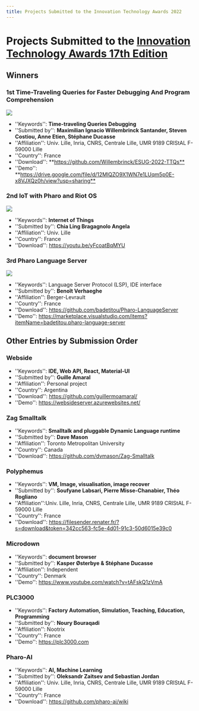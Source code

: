 ```yaml
---
title: Projects Submitted to the Innovation Technology Awards 2022
---
```

# Projects Submitted to the [Innovation Technology Awards 17th Edition](https://esug.github.io/2020-Conference/awardsCall2022.html)

## Winners
### 1st Time-Traveling Queries for Faster Debugging And Program Comprehension
![](file://esugAwards1stGoldRoundMedal.png)
- ''Keywords'': **Time-traveling Queries Debugging**
- ''Submitted by'': **Maximilian Ignacio Willembrinck Santander, Steven Costiou, Anne Etien, Stéphane Ducasse**
- ''Affiliation'': Univ. Lille, Inria, CNRS, Centrale Lille, UMR 9189 CRIStAL F-59000 Lille
- ''Country'': France
- ''Download'': **<https://github.com/Willembrinck/ESUG-2022-TTQs**>
- ''Demo'': **<https://drive.google.com/file/d/12MlQZO9X1WN7e1LUqm5p0E-x8VJXQz0h/view?usp=sharing**>

### 2nd IoT with Pharo and Riot OS
![](file://esugAwards2ndSilverRoundMedal.png)
- ''Keywords'': **Internet of Things**
- ''Submitted by'': **Chia Ling Bragagnolo Angela**
- ''Affiliation'': Univ. Lille
- ''Country'': France
- ''Download'': <https://youtu.be/yFcoatBqMYU>

### 3rd Pharo Language Server
![](file://esugAwards3rdBronzeRoundMedal.png)
- ''Keywords'':  Language Server Protocol (LSP), IDE interface
- ''Submitted by'': **Benoît Verhaeghe**
- ''Affiliation'': Berger-Levrault
- ''Country'': France
- ''Download'': <https://github.com/badetitou/Pharo-LanguageServer>
- ''Demo'': <https://marketplace.visualstudio.com/items?itemName=badetitou.pharo-language-server>


## Other Entries by Submission Order

### Webside
- ''Keywords'':  **IDE, Web API, React, Material-UI**
- ''Submitted by'': **Guille Amaral**
- ''Affiliation'': Personal project
- ''Country'': Argentina
- ''Download'': <https://github.com/guillermoamaral/>
- ''Demo'': <https://websideserver.azurewebsites.net/>

### Zag Smalltalk
- ''Keywords'': **Smalltalk and pluggable Dynamic Language runtime**
- ''Submitted by'': **Dave Mason**
- ''Affiliation'': Toronto Metropolitan University
- ''Country'': Canada
- ''Download'': <https://github.com/dvmason/Zag-Smalltalk>

### Polyphemus
- ''Keywords'': **VM, Image, visualisation, image recover**
- ''Submitted by'': **Soufyane Labsari, Pierre Misse-Chanabier, Théo Rogliano**
- ''Affiliation'':Univ. Lille, Inria, CNRS, Centrale Lille, UMR 9189 CRIStAL F-59000 Lille
- ''Country'': France
- ''Download'': <https://filesender.renater.fr/?s=download&token=342cc563-fc5e-4d01-91c3-50d6015e39c0>

### Microdown 
- ''Keywords'': **document browser**
- ''Submitted by'': **Kasper Østerbye & Stéphane Ducasse**
- ''Affiliation'': Independent
- ''Country'': Denmark
- ''Demo'': <https://www.youtube.com/watch?v=tAFskQ1zVmA>

### PLC3000
- ''Keywords'': **Factory Automation, Simulation, Teaching, Education, Programming**
- ''Submitted by'': **Noury Bouraqadi**
- ''Affiliation'': Nootrix
- ''Country'': France
- ''Demo'': <https://plc3000.com>

### Pharo-AI
- ''Keywords'': **AI, Machine Learning**
- ''Submitted by'': **Oleksandr Zaitsev and Sebastian Jordan**
- ''Affiliation'': Univ. Lille, Inria, CNRS, Centrale Lille, UMR 9189 CRIStAL F-59000 Lille
- ''Country'': France
- ''Download'': <https://github.com/pharo-ai/wiki>

